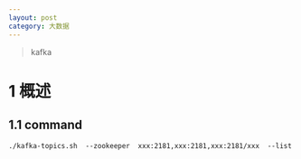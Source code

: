 ```yaml
---
layout: post
category: 大数据
---
```

> kafka


# 1 概述
## 1.1 command

```
./kafka-topics.sh  --zookeeper  xxx:2181,xxx:2181,xxx:2181/xxx  --list
```


